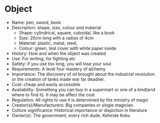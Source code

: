 # Object

- Name: pen, sword, book
- Description: shape, size, colour and material
  - Shape: cylindrical, square, cuboidal, like a book
  - Size: 20cm long with a radius of 4cm
  - Material: plastic, metal, steel, 
  - Colour: green, teal cover with white paper inside
- History: How and when the object was created
- Use: For writing, for fighting etc
- Safety: if you use too long, you will lose your soul
- Requirements: A level four mastery of alchemy
- Importance: The discovery of oil brought about the industrial revolution or the creation of tanks made war far deadlier.
- Cost: cheap and easily accessible
- Availability: Something you can buy in a supermart or one of a kind(and where to find it). It may be affect the cost
- Regulation: All rights to use it is determined by the ministry of magic
- Creator(s)/Manufacturers: Big companies or single magician.
- Culture significance: Historical importance or dispiction in literature
- Owner(s): The government, every rich dude, Kehinde Koku

